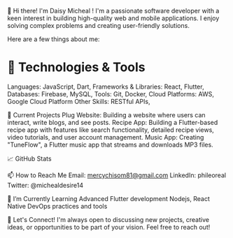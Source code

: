 
👋 Hi there! I'm  Daisy Micheal !
I'm a passionate software developer with a keen interest in building high-quality web and mobile applications.
I enjoy solving complex problems and creating user-friendly solutions. 

Here are a few things about me:

# 🔧 Technologies & Tools
Languages: JavaScript, Dart, 
Frameworks & Libraries: React, Flutter,
Databases:  Firebase, MySQL, 
Tools: Git, Docker,
Cloud Platforms: AWS, Google Cloud Platform 
Other Skills: RESTful APIs,

📘 Current Projects
Plug Website: Building a website where users can interact, write blogs, and see posts.
Recipe App: Building a Flutter-based recipe app with features like search functionality, detailed recipe views, video tutorials, and user account management.
Music App: Creating "TuneFlow", a Flutter music app that streams and downloads MP3 files.

📈 GitHub Stats

📫 How to Reach Me
Email: mercychisom81@gmail.com
LinkedIn: phileoreal
Twitter: @michealdesire14


🌱 I’m Currently Learning
Advanced Flutter development 
Nodejs, React Native 
DevOps practices and tools

💬 Let's Connect!
I'm always open to discussing new projects, creative ideas, or opportunities to be part of your vision. Feel free to reach out!




